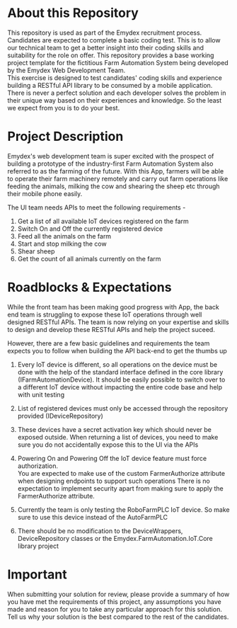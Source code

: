 # About this Repository
This repository is used as part of the Emydex recruitment process. Candidates are expected to complete a basic coding test. This is to allow our technical team to get a better insight into their coding skills and suitability for the role on offer. 
This repository provides a base working project template for the fictitious Farm Automation System being developed by the Emydex Web Development Team.  
This exercise is designed to test candidates' coding skills and experience building a RESTful API library to be consumed by a mobile application. There is never a perfect solution and each developer solves the problem in their unique way based on their experiences and knowledge. So the least we expect from you is to do your best. 

# Project Description

Emydex's web development team is super excited with the prospect of building a prototype of the industry-first Farm Automation System also referred to as the farming of the future. With this App, farmers will be able to operate their farm machinery remotely and carry out farm operations like feeding the animals, milking the cow and shearing the sheep etc through their mobile phone easily. 

The UI team needs APIs to meet the following requirements -
1. Get a list of all available IoT devices registered on the farm
2. Switch On and Off the currently registered device
3. Feed all the animals on the farm 
4. Start and stop milking the cow
5. Shear sheep
6. Get the count of all animals currently on the farm

# Roadblocks & Expectations
While the front team has been making good progress with App, the back end team is struggling to expose these IoT operations through well designed RESTful APIs.
The team is now relying on your expertise and skills to design and develop these RESTful APIs and help the project suceed.

However, there are a few basic guidelines and requirements the team expects you to follow when building the API back-end to get the thumbs up

1. Every IoT device is different, so all operations on the device must be done with the help of the standard interface defined in the core library (IFarmAutomationDevice). 
   It should be easily possible to switch over to a different IoT device without impacting the entire code base and help with unit testing

2. List of registered devices must only be accessed through the repository provided (IDeviceRepository)

3. These devices have a secret activation key which should never be exposed outside. 
   When returning a list of devices, you need to make sure you do not accidentally expose this to the UI via the APIs

4. Powering On and Powering Off the IoT device feature must force authorization.  
   You are expected to make use of the custom FarmerAuthorize attribute when designing endpoints to support such operations
   There is no expectation to implement security apart from making sure to apply the FarmerAuthorize attribute.

5. Currently the team is only testing the RoboFarmPLC IoT device. So make sure to use this device instead of the AutoFarmPLC

6. There should be no modification to the DeviceWrappers, DeviceRepository classes or the Emydex.FarmAutomation.IoT.Core library project

# Important 
When submitting your solution for review, please provide a summary of how you have met the requirements of this project, any assumptions you have made and reason for you to take any particular approach for this solution. Tell us why your solution is the best compared to the rest of the candidates.

